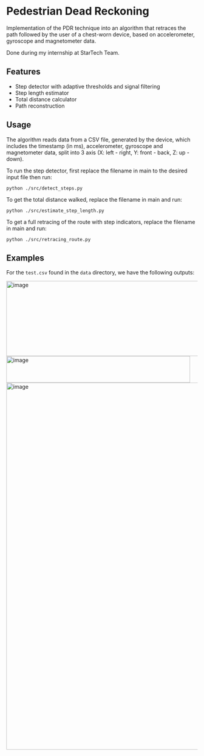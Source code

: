 # Pedestrian Dead Reckoning

Implementation of the PDR technique into an algorithm that retraces the path followed by the user of a chest-worn device, based on accelerometer, gyroscope and magnetometer data.

Done during my internship at StarTech Team.

## Features

- Step detector with adaptive thresholds and signal filtering
- Step length estimator
- Total distance calculator
- Path reconstruction

## Usage

The algorithm reads data from a CSV file, generated by the device, which includes the timestamp (in ms), accelerometer, gyroscope and magnetometer data, split into 3 axis (X: left - right, Y: front - back, Z: up - down).

To run the step detector, first replace the filename in main to the desired input file then run:

```
python ./src/detect_steps.py
```

To get the total distance walked, replace the filename in main and run:

```
python ./src/estimate_step_length.py
```

To get a full retracing of the route with step indicators, replace the filename in main and run:

```
python ./src/retracing_route.py
```


## Examples

For the `test.csv` found in the `data` directory, we have the following outputs:

<img width="522" height="198" alt="image" src="https://github.com/user-attachments/assets/ca9fbf7a-9a56-498f-93f2-e8ba5a89d1bc" />


<img width="484" height="70" alt="image" src="https://github.com/user-attachments/assets/37d239c1-2034-4416-ba0c-9b7ff03b2e32" />


<img width="1875" height="967" alt="image" src="https://github.com/user-attachments/assets/4df10912-ea49-481f-a443-9e3be1ae9c35" />





